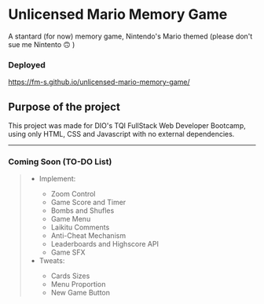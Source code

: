 # Unlicensed Mario Memory Game
A stantard (for now) memory game, Nintendo's Mario themed (please don't sue me Nintento 🙃 )

### Deployed
https://fm-s.github.io/unlicensed-mario-memory-game/

## Purpose of the project

This project was made for DIO's TQI FullStack Web Developer Bootcamp, using only HTML, CSS and Javascript with no external dependencies.

<hr/>

### Coming Soon (TO-DO List)

><ul>
><li>Implement:</li>
><ul>
><li>Zoom Control</li>
><li>Game Score and Timer</li>
><li>Bombs and Shufles</li>
><li>Game Menu</li>
><li>Laikitu Comments</li>
><li>Anti-Cheat Mechanism</li>
><li>Leaderboards and Highscore API</li>
><li>Game SFX</li>
></ul>
><li>Tweats:</li>
><ul>
><li>Cards Sizes</li>
><li>Menu Proportion</li>
><li>New Game Button</li>
></ul>
></ul>
>